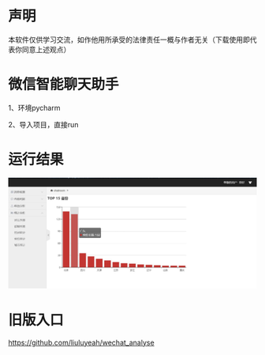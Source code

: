 # 声明

本软件仅供学习交流，如作他用所承受的法律责任一概与作者无关（下载使用即代表你同意上述观点）



# 微信智能聊天助手

1、环境pycharm

2、导入项目，直接run

# 运行结果
![截图](https://github.com/liuluyeah/itchat-2/blob/master/QQ图片20180508144028.jpg)




# 旧版入口

https://github.com/liuluyeah/wechat_analyse
